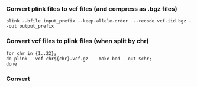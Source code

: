 ### Convert plink files to vcf files (and compress as .bgz files)

```
plink --bfile input_prefix --keep-allele-order  --recode vcf-iid bgz --out output_prefix
```

### Convert vcf files to plink files (when split by chr)

```
for chr in {1..22}; 
do plink --vcf chr${chr}.vcf.gz  --make-bed --out $chr; 
done
```

### Convert 
